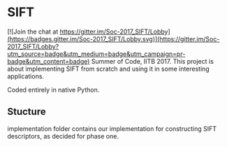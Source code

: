 # SIFT

[![Join the chat at https://gitter.im/Soc-2017_SIFT/Lobby](https://badges.gitter.im/Soc-2017_SIFT/Lobby.svg)](https://gitter.im/Soc-2017_SIFT/Lobby?utm_source=badge&utm_medium=badge&utm_campaign=pr-badge&utm_content=badge)
Summer of Code, IITB 2017. This project is about implementing SIFT from scratch and using it in some interesting applications.

Coded entirely in native Python.

## Stucture 
implementation folder contains our implementation for constructing SIFT descriptors, as decided for 
phase one.

